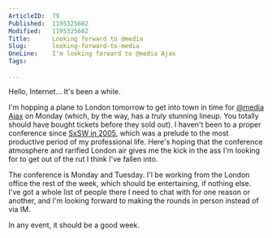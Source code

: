 ```yaml
---
ArticleID:  79
Published:  1195325602
Modified:   1195325602
Title:      Looking forward to @media 
Slug:       looking-forward-to-media
OneLine:    I'm looking forward to @media Ajax
Tags:       

...
```

Hello, Internet...  It's been a while.

I'm hopping a plane to London tomorrow to get into town in time for [@media Ajax][atmedia] on Monday (which, by the way, has a _truly_ stunning lineup.  You totally should have bought tickets before they sold out).  I haven't been to a proper conference since [SxSW in 2005][sxsw], which was a prelude to the most productive period of my professional life.  Here's hoping that the conference atmosphere and rarified London air gives me the kick in the ass I'm looking for to get out of the rut I think I've fallen into.

The conference is Monday and Tuesday.  I'l be working from the London office the rest of the week, which should be entertaining, if nothing else.  I've got a whole list of people there I need to chat with for one reason or another, and I'm looking forward to making the rounds in person instead of via IM.  

In any event, it should be a good week.  

[atmedia]: http://www.vivabit.com/atmediaAjax/ "@media Ajax"
[sxsw]: http://2005.sxsw.com/interactive/ "South by Southwest Interactive Conference in 2005"